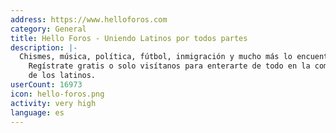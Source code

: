 ```yaml
---
address: https://www.helloforos.com
category: General
title: Hello Foros - Uniendo Latinos por todos partes
description: |-
  Chismes, música, política, fútbol, inmigración y mucho más lo encuentras en HelloForos.com.
    Regístrate gratis o solo visítanos para enterarte de todo en la comunidad preferida
    de los latinos.
userCount: 16973
icon: hello-foros.png
activity: very high
language: es
---
```

